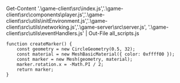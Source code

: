

Get-Content '.\game-client\src\index.js','.\game-client\src\components\player.js','.\game-client\src\utils\initEnvironment.js','.\game-client\src\utils\networking.js','.\game-server\src\server.js', '.\game-client\src\utils\eventHandlers.js' | Out-File all_scripts.js




    function createMarker() {
        const geometry = new CircleGeometry(0.5, 32);
        const material = new MeshBasicMaterial({ color: 0xffff00 });
        const marker = new Mesh(geometry, material);
        marker.rotation.x = -Math.PI / 2;
        return marker;
    }